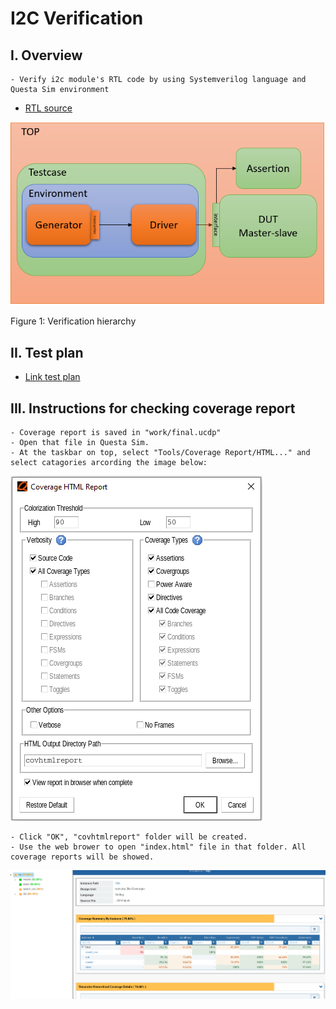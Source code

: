 # I2C Verification
## I. Overview
    - Verify i2c module's RTL code by using Systemverilog language and Questa Sim environment
- [RTL source](https://github.com/oggrr3/i2c_code)

![block diagram verification](illlustration_image/block.png)

Figure 1: Verification hierarchy
## II. Test plan 
- [Link test plan](https://docs.google.com/spreadsheets/d/1tK4Wvbe__ZDq5PuG14L_p0yJ2tXGeZJl2Gx0qoWsU2A/edit#gid=0)
## III. Instructions for checking coverage report
    - Coverage report is saved in "work/final.ucdp"
    - Open that file in Questa Sim.
    - At the taskbar on top, select "Tools/Coverage Report/HTML..." and select catagories arcording the image below: 
![alt text](illlustration_image/image-1.png)

    - Click "OK", "covhtmlreport" folder will be created. 
    - Use the web brower to open "index.html" file in that folder. All coverage reports will be showed.
![alt text](illlustration_image/image.png)